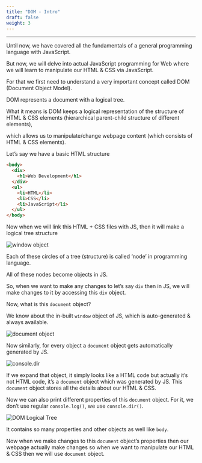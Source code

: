 ```yaml
---
title: "DOM - Intro"
draft: false
weight: 3
---
```


---

Until now, we have covered all the fundamentals of a general programming language with JavaScript.

But now, we will delve into actual JavaScript programming for Web where we will learn to manipulate our HTML & CSS via JavaScript.

For that we first need to understand a very important concept called DOM (Document Object Model).

DOM represents a document with a logical tree.

What it means is DOM keeps a logical representation of the structure of HTML & CSS elements (hierarchical parent-child structure of different elements),

which allows us to manipulate/change webpage content (which consists of HTML & CSS elements).

Let’s say we have a basic HTML structure

```html
<body>
  <div>
    <h1>Web Development</h1>
  </div>
  <ul>
    <li>HTML</li>
    <li>CSS</li>
    <li>JavaScript</li>
  </ul>
</body>
```

Now when we will link this HTML + CSS files with JS, then it will make a logical tree structure

![window object](../../../../images/notes/DOM-Intro/1.png)

Each of these circles of a tree (structure) is called ‘node’ in programming language.

All of these nodes become objects in JS.

So, when we want to make any changes to let’s say `div` then in JS, we will make changes to it by accessing this `div` object.

Now, what is this `document` object?

We know about the in-built `window` object of JS, which is auto-generated & always available.

![document object](../../../../images/notes/DOM-Intro/2.png)

Now similarly, for every object a `document` object gets automatically generated by JS.

![console.dir](../../../../images/notes/DOM-Intro/3.png)

If we expand that object, it simply looks like a HTML code but actually it’s not HTML code, it’s a `document` object which was generated by JS. This `document` object stores all the details about our HTML & CSS.

Now we can also print different properties of this `document` object. For it, we don’t use regular `console.log()`, we use `console.dir()`.

![DOM Logical Tree](../../../../images/notes/DOM-Intro/dom-diagram.png)

It contains so many properties and other objects as well like `body`.

Now when we make changes to this `document` object’s properties then our webpage actually make changes so when we want to manipulate our HTML & CSS then we will use `document` object.

